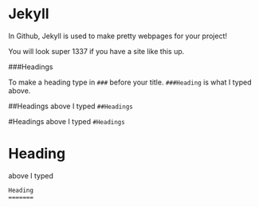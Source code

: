 Jekyll
======



In Github, Jekyll is used to make pretty webpages for your project! 


You will look super 1337 if you have a site like this up.


###Headings

To make a heading type in  `###` before your title.  `###Heading` is what I typed above.


##Headings
above I typed  `##Headings`

#Headings
above I typed `#Headings`

Heading
=======
above I typed
```
Heading
=======
```


